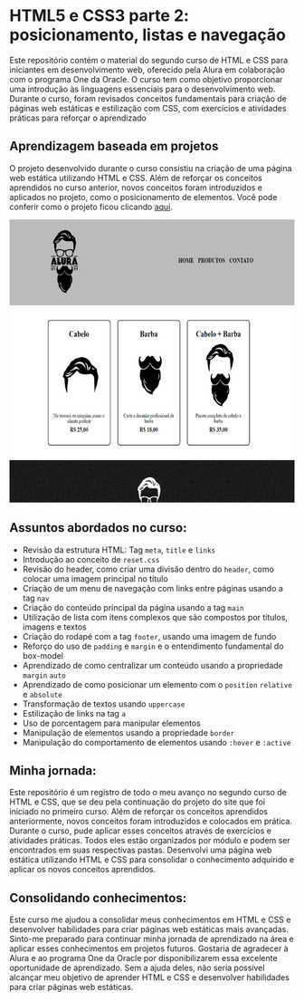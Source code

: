 # HTML5 e CSS3 parte 2: posicionamento, listas e navegação

Este repositório contém o material do segundo curso de HTML e CSS para iniciantes em desenvolvimento web, oferecido pela Alura em colaboração com o programa One da Oracle. O curso tem como objetivo proporcionar uma introdução às linguagens essenciais para o desenvolvimento web. Durante o curso, foram revisados conceitos fundamentais para criação de páginas web estáticas e estilização com CSS, com exercícios e atividades práticas para reforçar o aprendizado

## Aprendizagem baseada em projetos 

O projeto desenvolvido durante o curso consistiu na criação de uma página web estática utilizando HTML e CSS. Além de reforçar os conceitos aprendidos no curso anterior, novos conceitos foram introduzidos e aplicados no projeto, como o posicionamento de elementos. Você pode conferir como o projeto ficou clicando [aqui](https://emanoelcampos.github.io/html-css-2/).


<div align="center">
<img alt="página projeto" height="500" width="669" src="https://raw.githubusercontent.com/emanoelcampos/html-css-2/master/assets/img-readme.png">
 </div>


## Assuntos abordados no curso:

- Revisão da estrutura HTML: Tag `meta`, `title` e `links`
- Introdução ao conceito de `reset.css`
- Revisão do header, como criar uma divisão dentro do `header`, como colocar uma imagem principal no título
- Criação de um menu de navegação com links entre páginas usando a tag `nav`
- Criação do conteúdo principal da página usando a tag `main`
- Utilização de lista com itens complexos que são compostos por títulos, imagens e textos
- Criação do rodapé com a tag `footer`, usando uma imagem de fundo
- Reforço do uso de `padding` e `margin` e o entendimento fundamental do box-model
- Aprendizado de como centralizar um conteúdo usando a propriedade `margin` `auto`
- Aprendizado de como posicionar um elemento com o `position` `relative` e `absolute`
- Transformação de textos usando `uppercase`
- Estilização de links na tag `a`
- Uso de porcentagem para manipular elementos
- Manipulação de elementos usando a propriedade `border`
- Manipulação do comportamento de elementos usando `:hover` e `:active`

## Minha jornada:

Este repositório é um registro de todo o meu avanço no segundo curso de HTML e CSS, que se deu pela continuação do projeto do site que foi iniciado no primeiro curso. Além de reforçar os conceitos aprendidos anteriormente, novos conceitos foram introduzidos e colocados em prática. Durante o curso, pude aplicar esses conceitos através de exercícios e atividades práticas. Todos eles estão organizados por módulo e podem ser encontrados em suas respectivas pastas. Desenvolvi uma página web estática utilizando HTML e CSS para consolidar o conhecimento adquirido e aplicar os novos conceitos aprendidos.

## Consolidando conhecimentos:

Este curso me ajudou a consolidar meus conhecimentos em HTML e CSS e desenvolver habilidades para criar páginas web estáticas mais avançadas. Sinto-me preparado para continuar minha jornada de aprendizado na área e aplicar esses conhecimentos em projetos futuros. Gostaria de agradecer à Alura e ao programa One da Oracle por disponibilizarem essa excelente oportunidade de aprendizado. Sem a ajuda deles, não seria possível alcançar meu objetivo de aprender HTML e CSS e desenvolver habilidades para criar páginas web estáticas.
